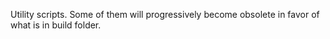 Utility scripts. Some of them will progressively become obsolete in favor of what is in build folder.
